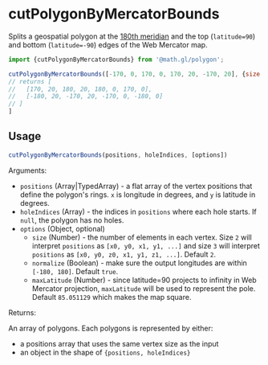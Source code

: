 # cutPolygonByMercatorBounds

Splits a geospatial polygon at the [180th meridian](https://en.wikipedia.org/wiki/180th_meridian) and the top (`latitude=90`) and bottom (`latitude=-90`) edges of the Web Mercator map.

```js
import {cutPolygonByMercatorBounds} from '@math.gl/polygon';

cutPolygonByMercatorBounds([-170, 0, 170, 0, 170, 20, -170, 20], {size: 2});
// returns [
//   [170, 20, 180, 20, 180, 0, 170, 0],
//   [-180, 20, -170, 20, -170, 0, -180, 0]
// ] 
]
```

## Usage

```js
cutPolygonByMercatorBounds(positions, holeIndices, [options])
```

Arguments:

- `positions` (Array|TypedArray) - a flat array of the vertex positions that define the polygon's rings. `x` is longitude in degrees, and `y` is latitude in degrees.
- `holeIndices` (Array) - the indices in `positions` where each hole starts. If `null`, the polygon has no holes.
- `options` (Object, optional)
  + `size` (Number) - the number of elements in each vertex. Size `2` will interpret `positions` as `[x0, y0, x1, y1, ...]` and size `3` will interpret `positions` as `[x0, y0, z0, x1, y1, z1, ...]`. Default `2`.
  + `normalize` (Boolean) - make sure the output longitudes are within `[-180, 180]`. Default `true`.
  + `maxLatitude` (Number) - since latitude=90 projects to infinity in Web Mercator projection, `maxLatitude` will be used to represent the pole. Default `85.051129` which makes the map square.

Returns:

An array of polygons. Each polygons is represented by either:
- a positions array that uses the same vertex size as the input
- an object in the shape of `{positions, holeIndices}`
